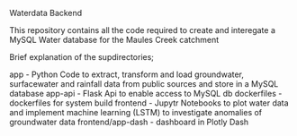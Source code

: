 
Waterdata Backend

This repository contains all the code required to create and interegate a MySQL Water database for the Maules Creek catchment

Brief explanation of the supdirectories;

app - Python Code to extract, transform and load groundwater, surfacewater and rainfall data from public sources and store in a MySQL database
app-api - Flask Api to enable access to MySQL db
dockerfiles - dockerfiles for system build
frontend - Jupytr Notebooks to plot water data and implement machine learning (LSTM) to investigate anomalies of groundwater data
frontend/app-dash - dashboard in Plotly Dash

